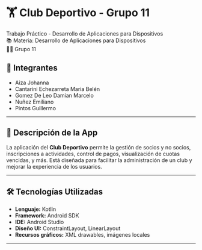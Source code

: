 # 🏋️ Club Deportivo - Grupo 11

Trabajo Práctico - Desarrollo de Aplicaciones para Dispositivos  
📚 Materia: Desarrollo de Aplicaciones para Dispositivos  
🧑‍💻 Grupo 11

## 👥 Integrantes
- Aiza Johanna  
- Cantarini Echezarreta Maria Belén  
- Gomez De Leo Damian Marcelo  
- Nuñez Emiliano  
- Pintos Guillermo  

---

## 📱 Descripción de la App

La aplicación del **Club Deportivo** permite la gestión de socios y no socios, inscripciones a actividades, control de pagos, visualización de cuotas vencidas, y más. Está diseñada para facilitar la administración de un club y mejorar la experiencia de los usuarios.

---

## 🛠️ Tecnologías Utilizadas

- **Lenguaje:** Kotlin
- **Framework:** Android SDK
- **IDE:** Android Studio
- **Diseño UI:** ConstraintLayout, LinearLayout
- **Recursos gráficos:** XML drawables, imágenes locales

---
